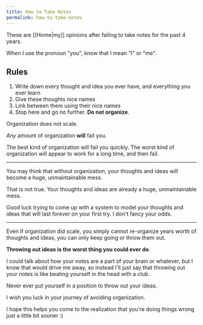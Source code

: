 ```yaml
---
title: How to Take Notes
permalink: how-to-take-notes
---
```


These are [[Home|my]] opinions after failing to take notes for the past 4 years.

When I use the pronoun "you", know that I mean "I" or "me".

## Rules

1. Write down every thought and idea you ever have, and everything you ever learn
2. Give these thoughts nice names
3. Link between them using their nice names
4. Stop here and go no further. **Do not organize**.

Organization does not scale.

_Any_ amount of organization **will** fail you. 

The best kind of organization will fail you quickly. The worst kind of organization will appear to work for a long time, and then fail.

---

You may think that without organization, your thoughts and ideas will become a huge, unmaintainable mess.

That is not true. Your thoughts and ideas are already a huge, unmaintainable mess.

Good luck trying to come up with a system to model your thoughts and ideas that will last forever on your first try. I don't fancy your odds.

---

Even if organization did scale, you simply cannot re-organize years worth of thoughts and ideas, you can only keep going or throw them out.

**Throwing out ideas is the worst thing you could ever do**.

I could talk about how your notes are a part of your brain or whatever, but I know that would drive me away, so instead I'll just say that throwing out your notes is like beating yourself in the head with a club.

Never ever put yourself in a position to throw out your ideas.

I wish you luck in your journey of avoiding organization.

I hope this helps you come to the realization that you're doing things wrong just a little bit sooner :)
